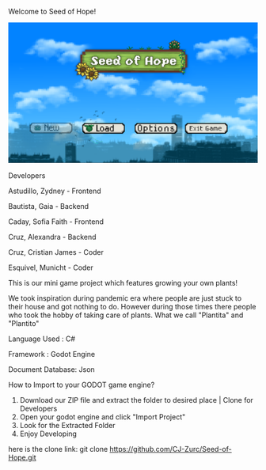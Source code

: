 
Welcome to Seed of Hope!

![alt text](image.png)

Developers

Astudillo, Zydney - Frontend

Bautista, Gaia - Backend

Caday, Sofia Faith - Frontend

Cruz, Alexandra - Backend

Cruz, Cristian James - Coder

Esquivel, Municht - Coder


This is our mini game project which features growing your own plants!

We took inspiration during pandemic era where people are just stuck to their house 
and got nothing to do. However during those times there people who took the hobby 
of taking care of plants. What we call "Plantita" and "Plantito"

Language Used : C#

Framework : Godot Engine

Document Database: Json


How to Import to your GODOT game engine?
1. Download our ZIP file and extract the folder to desired place  | Clone for Developers
2. Open your godot engine and click  "Import Project"
3. Look for the Extracted Folder
4. Enjoy Developing


here is the clone link:
git clone https://github.com/CJ-Zurc/Seed-of-Hope.git
